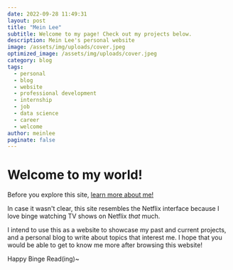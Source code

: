 ```yaml
---
date: 2022-09-28 11:49:31
layout: post
title: "Mein Lee"
subtitle: Welcome to my page! Check out my projects below.
description: Mein Lee's personal website
image: /assets/img/uploads/cover.jpeg
optimized_image: /assets/img/uploads/cover.jpeg
category: blog
tags: 
  - personal
  - blog
  - website
  - professional development
  - internship
  - job
  - data science
  - career
  - welcome
author: meinlee
paginate: false
---
```


# Welcome to my world!

Before you explore this site, <a href="https://meinlee.netlify.app/about/"> learn more about me!</a>

In case it wasn't clear, this site resembles the Netflix interface because I love binge watching TV shows on Netflix _that_ much.

I intend to use this as a website to showcase my past and current projects, and a personal blog to write about topics that interest me. I hope that you would be able to get to know me more after browsing this website!

Happy Binge Read(ing)~
